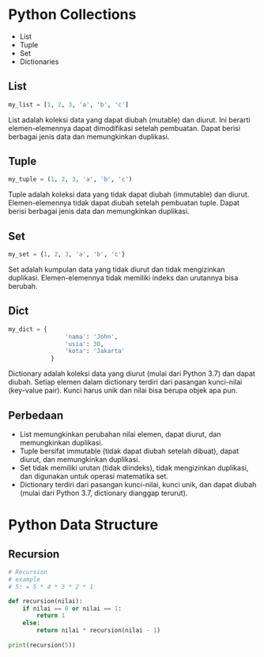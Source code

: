 # Python Collections

- List
- Tuple
- Set
- Dictionaries

## List 

```py
my_list = [1, 2, 3, 'a', 'b', 'c']
```

List adalah koleksi data yang dapat diubah (mutable) dan diurut. Ini berarti elemen-elemennya dapat dimodifikasi setelah pembuatan. Dapat berisi berbagai jenis data dan memungkinkan duplikasi.


## Tuple 

```py
my_tuple = (1, 2, 3, 'a', 'b', 'c')
```

Tuple adalah koleksi data yang tidak dapat diubah (immutable) dan diurut. Elemen-elemennya tidak dapat diubah setelah pembuatan tuple. Dapat berisi berbagai jenis data dan memungkinkan duplikasi.



## Set

```py
my_set = {1, 2, 3, 'a', 'b', 'c'}
```

Set adalah kumpulan data yang tidak diurut dan tidak mengizinkan duplikasi. Elemen-elemennya tidak memiliki indeks dan urutannya bisa berubah.



## Dict 

```py
my_dict = {
                'nama': 'John',
                'usia': 30,
                'kota': 'Jakarta'
            }
```

Dictionary adalah koleksi data yang diurut (mulai dari Python 3.7) dan dapat diubah. Setiap elemen dalam dictionary terdiri dari pasangan kunci-nilai (key-value pair). Kunci harus unik dan nilai bisa berupa objek apa pun.



## Perbedaan

- List memungkinkan perubahan nilai elemen, dapat diurut, dan memungkinkan duplikasi.
- Tuple bersifat immutable (tidak dapat diubah setelah dibuat), dapat diurut, dan memungkinkan duplikasi.
- Set tidak memiliki urutan (tidak diindeks), tidak mengizinkan duplikasi, dan digunakan untuk operasi matematika set.
- Dictionary terdiri dari pasangan kunci-nilai, kunci unik, dan dapat diubah (mulai dari Python 3.7, dictionary dianggap terurut).

# Python Data Structure

## Recursion

```py
# Recursion 
# example 
# 5! = 5 * 4 * 3 * 2 * 1

def recursion(nilai):
    if nilai == 0 or nilai == 1:
        return 1
    else:
        return nilai * recursion(nilai - 1)
   
print(recursion(5))
```
